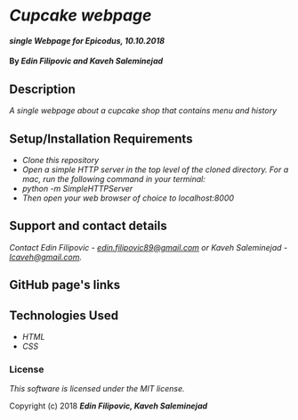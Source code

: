 # _Cupcake webpage_

#### _single Webpage for Epicodus, 10.10.2018_

#### By _**Edin Filipovic and Kaveh Saleminejad**_

## Description

_A single webpage about a cupcake shop that contains menu and history_

## Setup/Installation Requirements

* _Clone this repository_
* _Open a simple HTTP server in the top level of the cloned directory. For a mac, run the following command in your terminal:_   
* _python -m SimpleHTTPServer_
* _Then open your web browser of choice to localhost:8000_

## Support and contact details

_Contact Edin Filipovic - edin.filipovic89@gmail.com or Kaveh Saleminejad - lcaveh@gmail.com._

## GitHub page's links

## Technologies Used

* _HTML_
* _CSS_

### License

*This software is licensed under the MIT license.*

Copyright (c) 2018 **_Edin Filipovic, Kaveh Saleminejad_**
